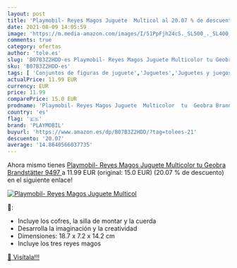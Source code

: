 ```yaml
---
layout: post
title: 'Playmobil- Reyes Magos Juguete  Multicol al 20.07 % de descuento'
date: 2021-08-09 14:05:59
image: 'https://m.media-amazon.com/images/I/51PpFjh24cS._SL500_._SL400_.jpg'
comments: true
category: ofertas
author: 'tole.es'
slug: 'B07B3Z2HDD-es Playmobil- Reyes Magos Juguete Multicolor tu Geobra...'
sku: 'B07B3Z2HDD-es'
tags: [ 'Conjuntos de figuras de juguete','Juguetes','Juguetes y juegos','Muñecos y figuras','playmobil','playmobil-', ]
actualPrice: 11.99 EUR
currency: EUR
price: 11.99
comparePrice: 15.0 EUR
prodname: 'Playmobil- Reyes Magos Juguete  Multicolor  tu  Geobra Brandstätter 9497 '
country: 'es'
flag: '🇪🇸'
brand: 'PLAYMOBIL'
buyurl: 'https://www.amazon.es/dp/B07B3Z2HDD/?tag=tolees-21'
descuento: '20.07'
average: '14.8640566037735'
---
```


Ahora mismo tienes [Playmobil- Reyes Magos Juguete  Multicolor  tu  Geobra Brandstätter 9497 ](https://www.amazon.es/dp/B07B3Z2HDD/?tag=tolees-21) a 11.99 EUR (original: 15.0 EUR) (20.07 %  de descuento) en el siguiente enlace!

[![Playmobil- Reyes Magos Juguete  Multicol](https://m.media-amazon.com/images/I/51PpFjh24cS._SL500_._SL400_.jpg)](https://www.amazon.es/dp/B07B3Z2HDD/?tag=tolees-21)

🔎:

- Incluye los cofres, la silla de montar y la cuerda
- Desarrolla la imaginación y la creatividad
- Dimensiones: 18.7 x 7.2 x 14.2 cm
- Incluye los tres reyes magos

[🛒 Visítala!!!](https://www.amazon.es/dp/B07B3Z2HDD/?tag=tolees-21)
